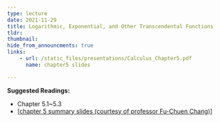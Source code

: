 ```yaml
---
type: lecture
date: 2021-11-29
title: Logarithmic, Exponential, and Other Transcendental Functions
tldr: 
thumbnail: 
hide_from_announcments: true
links: 
    - url: /static_files/presentations/Calculus_Chapter5.pdf
      name: chapter5 slides

---
```

**Suggested Readings:**
- Chapter 5.1~5.3
- [[chapter 5 summary slides (courtesy of professor Fu-Chuen Chang)]](/nsysu-EE1003A/static_files/presentations/Chap05_Summary.pdf)
